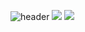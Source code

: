 
![header](https://capsule-render.vercel.app/api?type=venom&color=auto&height=20&section=header&text=KIM\nSUYEON&fontSize=20)
<img src="https://img.shields.io/badge/3776AB
  style=flat-square&logo=firebase&logoColor=white"/>
<img src="https://img.shields.io/badge/276DC3
  style=flat-square&logo=firebase&logoColor=white"/>
